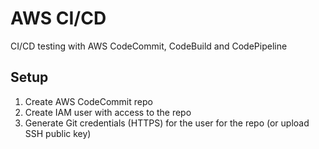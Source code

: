 # AWS CI/CD

CI/CD testing with AWS CodeCommit, CodeBuild and CodePipeline

## Setup

1. Create AWS CodeCommit repo
2. Create IAM user with access to the repo
3. Generate Git credentials (HTTPS) for the user for the repo (or upload SSH public key)

